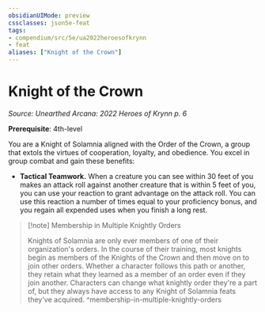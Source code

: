 ```yaml
---
obsidianUIMode: preview
cssclasses: json5e-feat
tags:
- compendium/src/5e/ua2022heroesofkrynn
- feat
aliases: ["Knight of the Crown"]
---
```

# Knight of the Crown
*Source: Unearthed Arcana: 2022 Heroes of Krynn p. 6*  

**Prerequisite**: 4th-level

You are a Knight of Solamnia aligned with the Order of the Crown, a group that extols the virtues of cooperation, loyalty, and obedience. You excel in group combat and gain these benefits:

- **Tactical Teamwork.** When a creature you can see within 30 feet of you makes an attack roll against another creature that is within 5 feet of you, you can use your reaction to grant advantage on the attack roll. You can use this reaction a number of times equal to your proficiency bonus, and you regain all expended uses when you finish a long rest.  

> [!note] Membership in Multiple Knightly Orders
> 
> Knights of Solamnia are only ever members of one of their organization's orders. In the course of their training, most knights begin as members of the Knights of the Crown and then move on to join other orders. Whether a character follows this path or another, they retain what they learned as a member of an order even if they join another. Characters can change what knightly order they're a part of, but they always have access to any Knight of Solamnia feats they've acquired.
^membership-in-multiple-knightly-orders